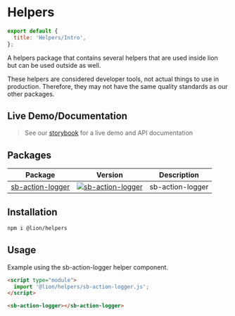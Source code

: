 [//]: # 'AUTO INSERT HEADER PREPUBLISH'

# Helpers

```js script
export default {
  title: 'Helpers/Intro',
};
```

A helpers package that contains several helpers that are used inside lion but can be used outside as well.

These helpers are considered developer tools, not actual things to use in production.
Therefore, they may not have the same quality standards as our other packages.

## Live Demo/Documentation

> See our [storybook](http://lion-web-components.netlify.com/?path=/docs/helpers) for a live demo and API documentation

## Packages

| Package                                                                        | Version                                                                                                                  | Description      |
| ------------------------------------------------------------------------------ | ------------------------------------------------------------------------------------------------------------------------ | ---------------- |
| [sb-action-logger](?path=/docs/helpers-storybook-action-logger--default-story) | [![sb-action-logger](https://img.shields.io/npm/v/sb-action-logger.svg)](https://www.npmjs.com/package/sb-action-logger) | sb-action-logger |

## Installation

```bash
npm i @lion/helpers
```

## Usage

Example using the sb-action-logger helper component.

```html
<script type="module">
  import '@lion/helpers/sb-action-logger.js';
</script>

<sb-action-logger></sb-action-logger>
```
